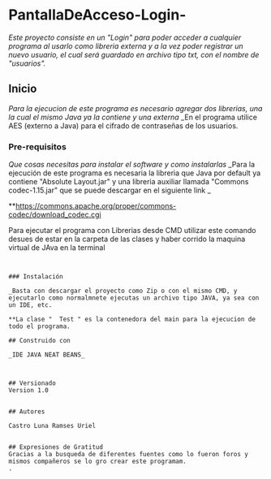 # PantallaDeAcceso-Login-


_Este proyecto consiste en un "Login" para poder acceder a cualquier programa al usarlo como libreria externa y a la vez poder registrar un nuevo usuario, el cual será guardado 
en archivo tipo txt, con el nombre de "usuarios"._

## Inicio


_Para la ejecucion de este programa es necesario agregar dos librerias, una la cual el mismo Java ya la contiene y una externa_
_En el programa utilice AES (externo a Java) para el cifrado de contraseñas de los usuarios.

### Pre-requisitos 

_Que cosas necesitas para instalar el software y como instalarlas_
_Para la ejecución de este programa es necesaria la libreria que Java por default ya contiene "Absolute Layout.jar" y una libreria auxiliar llamada "Commons codec-1.15.jar"
que se puede descargar en el siguiente link _

**https://commons.apache.org/proper/commons-codec/download_codec.cgi

Para ejecutar el programa con Librerias desde CMD utilizar este comando desues de estar en la carpeta de las clases y haber corrido la maquina virtual de JAva en la terminal
```


### Instalación 

_Basta con descargar el proyecto como Zip o con el mismo CMD, y ejecutarlo como normalmnete ejecutas un archivo tipo JAVA, ya sea con un IDE, etc.

**La clase "  Test " es la contenedora del main para la ejecucion de todo el programa.

## Construido con 

_IDE JAVA NEAT BEANS_



## Versionado 
Version 1.0


## Autores 

Castro Luna Ramses Uriel


## Expresiones de Gratitud 
Gracias a la busqueda de diferentes fuentes como lo fueron foros y mismos compañeros se lo gro crear este programam. 
. 

